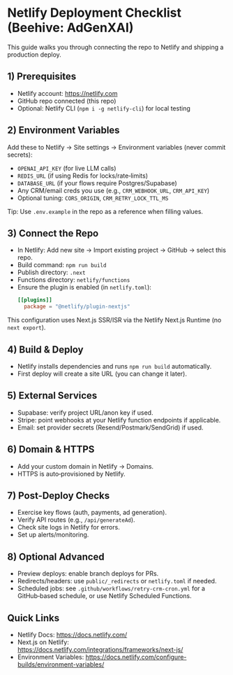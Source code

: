 # Netlify Deployment Checklist (Beehive: AdGenXAI)

This guide walks you through connecting the repo to Netlify and shipping a production deploy.

## 1) Prerequisites
- Netlify account: https://netlify.com
- GitHub repo connected (this repo)
- Optional: Netlify CLI (`npm i -g netlify-cli`) for local testing

## 2) Environment Variables
Add these to Netlify → Site settings → Environment variables (never commit secrets):
- `OPENAI_API_KEY` (for live LLM calls)
- `REDIS_URL` (if using Redis for locks/rate‑limits)
- `DATABASE_URL` (if your flows require Postgres/Supabase)
- Any CRM/email creds you use (e.g., `CRM_WEBHOOK_URL`, `CRM_API_KEY`)
- Optional tuning: `CORS_ORIGIN`, `CRM_RETRY_LOCK_TTL_MS`

Tip: Use `.env.example` in the repo as a reference when filling values.

## 3) Connect the Repo
- In Netlify: Add new site → Import existing project → GitHub → select this repo.
- Build command: `npm run build`
- Publish directory: `.next`
- Functions directory: `netlify/functions`
- Ensure the plugin is enabled (in `netlify.toml`):
  ```toml
  [[plugins]]
    package = "@netlify/plugin-nextjs"
  ```

This configuration uses Next.js SSR/ISR via the Netlify Next.js Runtime (no `next export`).

## 4) Build & Deploy
- Netlify installs dependencies and runs `npm run build` automatically.
- First deploy will create a site URL (you can change it later).

## 5) External Services
- Supabase: verify project URL/anon key if used.
- Stripe: point webhooks at your Netlify function endpoints if applicable.
- Email: set provider secrets (Resend/Postmark/SendGrid) if used.

## 6) Domain & HTTPS
- Add your custom domain in Netlify → Domains.
- HTTPS is auto‑provisioned by Netlify.

## 7) Post‑Deploy Checks
- Exercise key flows (auth, payments, ad generation).
- Verify API routes (e.g., `/api/generateAd`).
- Check site logs in Netlify for errors.
- Set up alerts/monitoring.

## 8) Optional Advanced
- Preview deploys: enable branch deploys for PRs.
- Redirects/headers: use `public/_redirects` or `netlify.toml` if needed.
- Scheduled jobs: see `.github/workflows/retry-crm-cron.yml` for a GitHub‑based schedule, or use Netlify Scheduled Functions.

## Quick Links
- Netlify Docs: https://docs.netlify.com/
- Next.js on Netlify: https://docs.netlify.com/integrations/frameworks/next-js/
- Environment Variables: https://docs.netlify.com/configure-builds/environment-variables/
